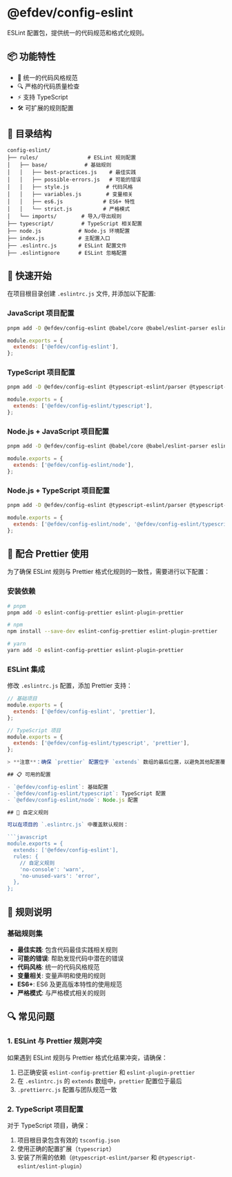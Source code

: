 # @efdev/config-eslint

ESLint 配置包，提供统一的代码规范和格式化规则。

## 📦 功能特性

- 🎯 统一的代码风格规范
- 🔍 严格的代码质量检查
- ⚡️ 支持 TypeScript
- 🛠 可扩展的规则配置

## 📂 目录结构

```
config-eslint/
├── rules/                # ESLint 规则配置
│   ├── base/            # 基础规则
│   │   ├── best-practices.js    # 最佳实践
│   │   ├── possible-errors.js   # 可能的错误
│   │   ├── style.js            # 代码风格
│   │   ├── variables.js        # 变量相关
│   │   ├── es6.js             # ES6+ 特性
│   │   └── strict.js          # 严格模式
│   └── imports/        # 导入/导出规则
├── typescript/         # TypeScript 相关配置
├── node.js            # Node.js 环境配置
├── index.js           # 主配置入口
├── .eslintrc.js       # ESLint 配置文件
├── .eslintignore      # ESLint 忽略配置
```

## 🚀 快速开始

在项目根目录创建 `.eslintrc.js` 文件, 并添加以下配置:

### JavaScript 项目配置

```bash
pnpm add -D @efdev/config-eslint @babel/core @babel/eslint-parser eslint-plugin-import
```

```javascript
module.exports = {
  extends: ['@efdev/config-eslint'],
};
```

### TypeScript 项目配置

```bash
pnpm add -D @efdev/config-eslint @typescript-eslint/parser @typescript-eslint/eslint-plugin eslint-plugin-import eslint-import-resolver-typescript
```

```javascript
module.exports = {
  extends: ['@efdev/config-eslint/typescript'],
};
```

### Node.js + JavaScript 项目配置

```bash
pnpm add -D @efdev/config-eslint @babel/core @babel/eslint-parser eslint-plugin-import eslint-config-egg
```

```javascript
module.exports = {
  extends: ['@efdev/config-eslint/node'],
};
```

### Node.js + TypeScript 项目配置

```bash
pnpm add -D @efdev/config-eslint @typescript-eslint/parser @typescript-eslint/eslint-plugin eslint-plugin-import eslint-import-resolver-typescript eslint-config-egg
```

```javascript
module.exports = {
  extends: ['@efdev/config-eslint/node', '@efdev/config-eslint/typescript'],
};
```

## 🎨 配合 Prettier 使用

为了确保 ESLint 规则与 Prettier 格式化规则的一致性，需要进行以下配置：

### 安装依赖

```bash
# pnpm
pnpm add -D eslint-config-prettier eslint-plugin-prettier

# npm
npm install --save-dev eslint-config-prettier eslint-plugin-prettier

# yarn
yarn add -D eslint-config-prettier eslint-plugin-prettier
```

### ESLint 集成

修改 `.eslintrc.js` 配置，添加 Prettier 支持：

````javascript
// 基础项目
module.exports = {
  extends: ['@efdev/config-eslint', 'prettier'],
};

// TypeScript 项目
module.exports = {
  extends: ['@efdev/config-eslint/typescript', 'prettier'],
};

> **注意**：确保 `prettier` 配置位于 `extends` 数组的最后位置，以避免其他配置覆盖 Prettier 规则。

## 📋 可用的配置

- `@efdev/config-eslint`: 基础配置
- `@efdev/config-eslint/typescript`: TypeScript 配置
- `@efdev/config-eslint/node`: Node.js 配置

## 🔧 自定义规则

可以在项目的 `.eslintrc.js` 中覆盖默认规则：

```javascript
module.exports = {
  extends: ['@efdev/config-eslint'],
  rules: {
    // 自定义规则
    'no-console': 'warn',
    'no-unused-vars': 'error',
  },
};
````

## 📝 规则说明

### 基础规则集

- **最佳实践**: 包含代码最佳实践相关规则
- **可能的错误**: 帮助发现代码中潜在的错误
- **代码风格**: 统一的代码风格规范
- **变量相关**: 变量声明和使用的规则
- **ES6+**: ES6 及更高版本特性的使用规范
- **严格模式**: 与严格模式相关的规则

## 🔍 常见问题

### 1. ESLint 与 Prettier 规则冲突

如果遇到 ESLint 规则与 Prettier 格式化结果冲突，请确保：

1. 已正确安装 `eslint-config-prettier` 和 `eslint-plugin-prettier`
2. 在 `.eslintrc.js` 的 `extends` 数组中，`prettier` 配置位于最后
3. `.prettierrc.js` 配置与团队规范一致

### 2. TypeScript 项目配置

对于 TypeScript 项目，确保：

1. 项目根目录包含有效的 `tsconfig.json`
2. 使用正确的配置扩展（`typescript`）
3. 安装了所需的依赖（`@typescript-eslint/parser` 和 `@typescript-eslint/eslint-plugin`）
